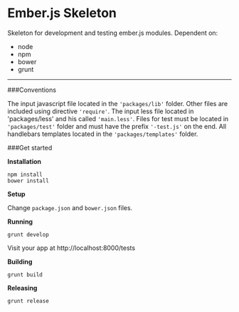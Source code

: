 Ember.js Skeleton
=================

Skeleton for development and testing ember.js modules.
Dependent on:

 - node
 - npm
 - bower
 - grunt

----------

###Conventions

The input javascript file located in the `'packages/lib'` folder. Other files are included using directive `'require'`. The input less file located in 'packages/less' and his called `'main.less'`. Files for test must be located in `'packages/test'` folder and must have the prefix `'-test.js'` on the end. All handlebars templates located in the `'packages/templates'` folder.

###Get started

**Installation**

    npm install 
    bower install

**Setup**

Change `package.json` and `bower.json` files.

**Running**

    grunt develop
    
Visit your app at http://localhost:8000/tests

**Building**

    grunt build
    
**Releasing**

    grunt release

